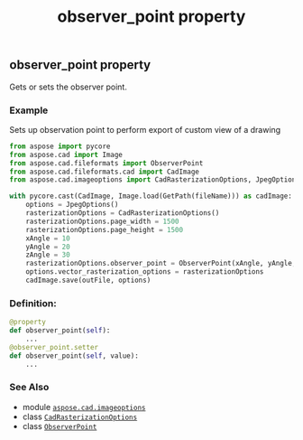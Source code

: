﻿---
title: observer_point property
second_title: Aspose.CAD for Python via .NET API References
description: 
type: docs
weight: 170
url: /aspose.cad.imageoptions/cadrasterizationoptions/observer_point/
is_root: false
---

## observer_point property


Gets or sets the observer point.

### Example 


Sets up observation point to perform export of custom view of a drawing

```python
from aspose import pycore
from aspose.cad import Image
from aspose.cad.fileformats import ObserverPoint
from aspose.cad.fileformats.cad import CadImage
from aspose.cad.imageoptions import CadRasterizationOptions, JpegOptions

with pycore.cast(CadImage, Image.load(GetPath(fileName))) as cadImage:
    options = JpegOptions()
    rasterizationOptions = CadRasterizationOptions()
    rasterizationOptions.page_width = 1500
    rasterizationOptions.page_height = 1500
    xAngle = 10
    yAngle = 20
    zAngle = 30
    rasterizationOptions.observer_point = ObserverPoint(xAngle, yAngle, zAngle)
    options.vector_rasterization_options = rasterizationOptions
    cadImage.save(outFile, options)

```
### Definition:
```python
@property
def observer_point(self):
    ...
@observer_point.setter
def observer_point(self, value):
    ...
```

### See Also
* module [`aspose.cad.imageoptions`](../../)
* class [`CadRasterizationOptions`](/cad/python-net/aspose.cad.imageoptions/cadrasterizationoptions)
* class [`ObserverPoint`](/cad/python-net/aspose.cad.fileformats/observerpoint)

